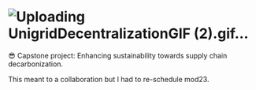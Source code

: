 # ![Uploading UnigridDecentralizationGIF (2).gif…]()
😎
Capstone project: Enhancing sustainability towards supply chain decarbonization.

This meant to a collaboration but I had to re-schedule mod23.

